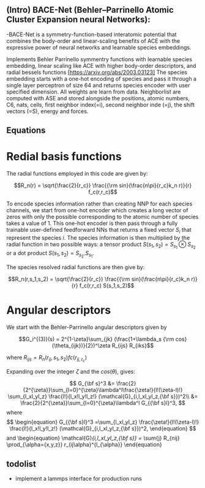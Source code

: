 ## (Intro) BACE-Net (Behler–Parrinello Atomic Cluster Expansion neural Networks):
 -BACE-Net is a symmetry-function-based interatomic potential that combines the body-order and linear-scaling benefits of ACE with the expressive power of neural networks and learnable species embeddings.

Implements Behler Parrinello symmentry functions with learnable species embedding, linear scaling like ACE with higher body-order descriptors, and radial bessels functions [https://arxiv.org/abs/2003.03123]
The species embedding starts with a one-hot encoding of species and pass it through a single layer perceptron of size 64 and returns species encoder with user specified dimension.
All weights are learn from data. Neighborlist are computed with ASE and stored alongside the positions, atomic numbers, C6, nats, cells, first neighbor index(=i), second neighbor inde (=j), the shift vectors (=S), energy and forces.

## Equations
 # Redial basis functions
 The radial functions employed in this code are given by:
 
 $$R_n(r) = \sqrt{\frac{2}{r_c}} \frac{{\rm sin}(\frac{n\pi}{r_c}k_n r)}{r} f_c(r,r_c)$$
 
 To encode species information rather than creating NNP for each species channels, we start from one-hot encoder which creates a long vector of zeros with only the possible corresponding to the atomic number of species takes a value of 1. This one-hot encoder is then pass through a fully trainable user-defined feedforward NNs that returns a fixed vector $S_i$ that represent the species $i$. The species information is then multiplied by the radial function in two possible ways: a tensor product $S(s_1,s_2)=S_{s_1} \otimes S_{s_2}$ or a dot product $S(s_1,s_2)=S_{s_2} . S_{s_1}$.

The species resolved radial functions are then give by:

 $$R_n(r,s_1,s_2) = \sqrt{\frac{2}{r_c}} \frac{{\rm sin}(\frac{n\pi}{r_c}k_n r)}{r} f_c(r,r_c) S(s_1,s_2)$$ 

 # Angular descriptors
 We start with the Behler-Parrinello angular descriptors given by
 
 $$G_i^{(3)}(s) = 2^{1-\zeta}\sum_{jk} (\frac{1+\lambda_s {\rm cos}(\theta_{ijk})}{2})^\zeta R_{ijs} R_{iks}$$

where $R_{ijs} = R_n(r_{ij},s_1,s_2) fc(r_{ij, r_c})$

Expanding over the integer $\zeta$ and the $cos(\theta)$, gives:

$$
    G_{\bf s}^3 &= \frac{2}{2^{\zeta}}\sum_{l=0}^{\zeta}\lambda^l\frac{\zeta!}{l!(\zeta-l)!} \sum_{l_xl_yl_z} \frac{l!}{l_x!l_y!l_z!} (\mathcal{G}_{i,l_xl_yl_z,{\bf s}})^2\\
    &= \frac{2}{2^{\zeta}}\sum_{l=0}^{\zeta}\lambda^l G_{{\bf s}l}^3,
$$
where
$$
\begin{equation}
    G_{{\bf s}l}^3 =\sum_{l_xl_yl_z} \frac{\zeta!}{l!(\zeta-l)!} \frac{l!}{l_x!l_y!l_z!} (\mathcal{G}_{i,l_xl_yl_z,{\bf s}})^2,
\end{equation}
$$
and 
\begin{equation}
    \mathcal{G}_{i,l_xl_yl_z,{\bf s}}  = \sum_{j} R_{nij} \prod_{\alpha={x,y,z}} r_{ij\alpha}^{l_{\alpha}}
\end{equation}

## todolist
- implement a lammps interface for production runs

